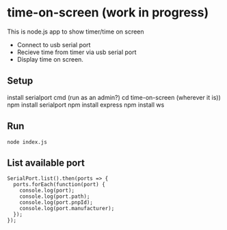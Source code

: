 # time-on-screen (work in progress)
This is node.js app to show timer/time on screen 
- Connect to usb serial port
- Recieve time from timer via usb serial port
- Display time on screen.

## Setup
install serialport
cmd (run as an admin?)
cd time-on-screen (wherever it is))
npm install serialport
npm install express
npm install ws

## Run
```
node index.js
```
## List available port 
```
SerialPort.list().then(ports => {
  ports.forEach(function(port) {
    console.log(port);
    console.log(port.path);
    console.log(port.pnpId);
    console.log(port.manufacturer);
  });
});
```

